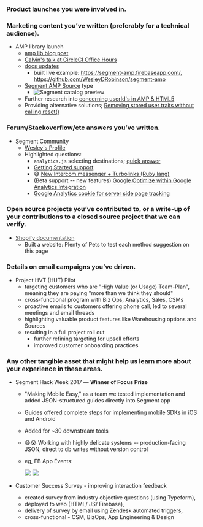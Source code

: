 ### Product launches you were involved in.
### Marketing content you’ve written (preferably for a technical audience).

* AMP library launch
    * [amp lib blog post](https://segment.com/blog/support-for-amp/)
    * [Calvin's talk at CircleCI Office Hours](https://www.meetup.com/CircleCI-Office-Hours/)
    * [docs updates](https://segment.com/docs/sources/mobile/amp/)
        * built live example: https://segment-amp.firebaseapp.com/, https://github.com/WesleyDRobinson/segment-amp
    * [Segment AMP Source](https://segment.com/wesley-robinson/sources/catalog/amp) type
        * ![Segment catalog preview](https://cloudup.com/cGTViAcJx3a+)
    * Further research into [concerning userId's in AMP & HTML5](https://github.com/WesleyDRobinson/amp-id-research)
    * Providing alternative solutions; [Removing stored user traits without calling reset()](https://community.segment.com/t/h4tqyv/removing-stored-user-traits-without-calling-reset)

### Forum/Stackoverflow/etc answers you’ve written.

* Segment Community
    * [Wesley's Profile](https://community.segment.com/profile/18ya45)
    * Highlighted questions:
        * `analytics.js` selecting destinations; [quick answer](https://community.segment.com/t/m2l3dx/webhook-should-only-receive-track-calls)
        * [Getting Started support](https://community.segment.com/t/m2td6n/integrate-segment-with-ga-via-google-tag-manager-or-direct)
        * 😅 [New Intercom messenger + Turbolinks (Ruby lang)](https://community.segment.com/t/x16nwj/new-intercom-messenger-turbolinks)
        * (Beta support -- new features) [Google Optimize within Google Analytics Integration](https://community.segment.com/t/63ml9j/google-optimize-within-google-analytics-integration)
        * [Google Analytics cookie for server side page tracking](https://community.segment.com/t/y7m7rt/google-analytics-cookie-for-server-side-page-tracking)

### Open source projects you’ve contributed to, or a write-up of your contributions to a closed source project that we can verify.

* [Shopify documentation](https://community.segment.com/t/k98abg/shopify-store-event-tracking-deprecated)
    * Built a website: Plenty of Pets to test each method suggestion on this page

### Details on email campaigns you’ve driven.

* Project HVT (HUT) Pilot
    * targeting customers who are "High Value (or Usage) Team-Plan", meaning they are paying "more than we think they should"
    * cross-functional program with Biz Ops, Analytics, Sales, CSMs
    * proactive emails to customers offering phone call, led to several meetings and email threads
    * highlighting valuable product features like Warehousing options and Sources
    * resulting in a full project roll out
        * further refining targeting for upsell efforts
        * improved customer onboarding practices

### Any other tangible asset that might help us learn more about your experience in these areas.

* Segment Hack Week 2017 — **Winner of Focus Prize**
    * "Making Mobile Easy," as a team we tested implementation and added JSON-structured guides directly into Segment app
    * Guides offered complete steps for implementing mobile SDKs in iOS and Android
    * Added for ~30 downstream tools
    * 😅😭 Working with highly delicate systems -- production-facing JSON, direct to db writes without version control
    * eg, FB App Events:

        ![](https://cloudup.com/cBfIVtzMdIg+)
        ![](https://cloudup.com/cY1CuiEZPuW+)

* Customer Success Survey - improving interaction feedback
    * created survey from industry objective questions (using Typeform),
    * deployed to web (HTML/ JS/ Firebase),
    * delivery of survey by email using Zendesk automated triggers,
    * cross-functional - CSM, BizOps, App Engineering & Design